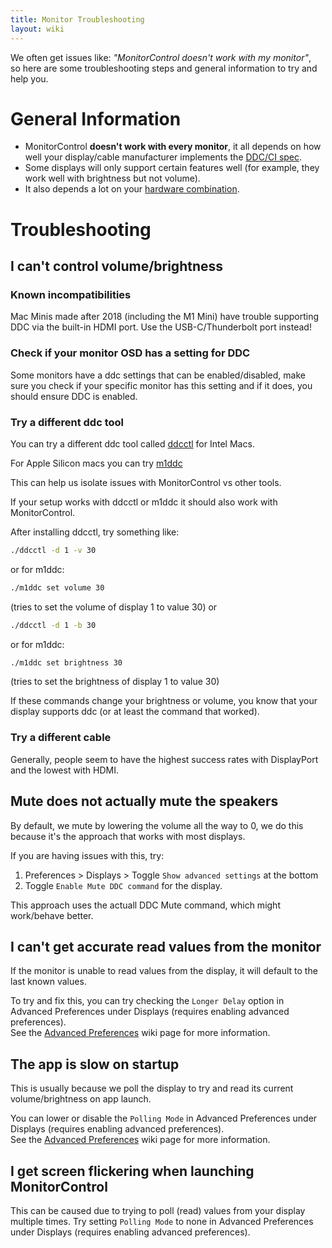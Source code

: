 ```yaml
---
title: Monitor Troubleshooting
layout: wiki
---
```


We often get issues like:
_"MonitorControl doesn't work with my monitor"_,  
so here are some troubleshooting steps and general information to try and help you.

# General Information

- MonitorControl **doesn't work with every monitor**, it all depends on how well your display/cable manufacturer implements the [DDC/CI spec](https://en.wikipedia.org/wiki/Display_Data_Channel).
- Some displays will only support certain features well (for example, they work well with brightness but not volume).
- It also depends a lot on your [hardware combination](https://github.com/the0neyouseek/MonitorControl/issues/82).

# Troubleshooting

## I can't control volume/brightness

### Known incompatibilities

Mac Minis made after 2018 (including the M1 Mini) have trouble supporting DDC via the built-in HDMI port. Use the USB-C/Thunderbolt port instead!

### Check if your monitor OSD has a setting for DDC

Some monitors have a ddc settings that can be enabled/disabled, make sure you check if your specific monitor has this setting and if it does, you should ensure DDC is enabled.

### Try a different ddc tool

You can try a different ddc tool called [ddcctl](https://github.com/kfix/ddcctl) for Intel Macs.

For Apple Silicon macs you can try [m1ddc](https://github.com/waydabber/m1ddc)

This can help us isolate issues with MonitorControl vs other tools.

If your setup works with ddcctl or m1ddc it should also work with MonitorControl.

After installing ddcctl, try something like:

```sh
./ddcctl -d 1 -v 30
```

or for m1ddc:

```sh
./m1ddc set volume 30
```

(tries to set the volume of display 1 to value 30)
or

```sh
./ddcctl -d 1 -b 30
```

or for m1ddc:

```sh
./m1ddc set brightness 30
```

(tries to set the brightness of display 1 to value 30)

If these commands change your brightness or volume, you know that your display supports ddc (or at least the command that worked).

### Try a different cable

Generally, people seem to have the highest success rates with DisplayPort and the lowest with HDMI.

## Mute does not actually mute the speakers

By default, we mute by lowering the volume all the way to 0, we do this because it's the approach that works with most displays.

If you are having issues with this, try:

1. Preferences > Displays > Toggle `Show advanced settings` at the bottom
2. Toggle `Enable Mute DDC command` for the display.

This approach uses the actuall DDC Mute command, which might work/behave better.

## I can't get accurate read values from the monitor

If the monitor is unable to read values from the display, it will default to the last known values.

To try and fix this, you can try checking the `Longer Delay` option in Advanced Preferences under Displays (requires enabling advanced preferences).  
See the [Advanced Preferences](https://github.com/the0neyouseek/MonitorControl/wiki/Advanced-Preferences#longer-delay) wiki page for more information.

## The app is slow on startup

This is usually because we poll the display to try and read its current volume/brightness on app launch.

You can lower or disable the `Polling Mode` in Advanced Preferences under Displays (requires enabling advanced preferences).  
See the [Advanced Preferences](https://github.com/the0neyouseek/MonitorControl/wiki/Advanced-Preferences#polling-mode) wiki page for more information.

## I get screen flickering when launching MonitorControl

This can be caused due to trying to poll (read) values from your display multiple times. Try setting `Polling Mode` to none in Advanced Preferences under Displays (requires enabling advanced preferences).
